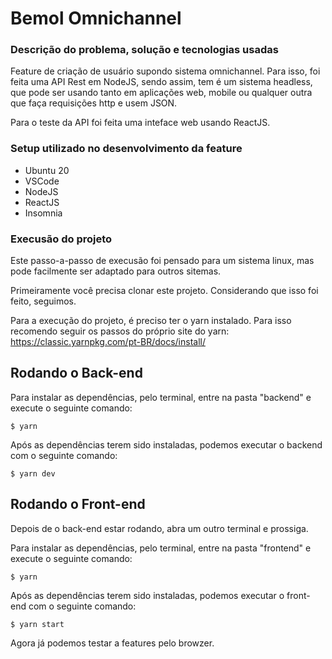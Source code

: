 # Bemol Omnichannel

### Descrição do problema, solução e tecnologias usadas
Feature de criação de usuário supondo sistema omnichannel. Para isso, foi feita uma API Rest em NodeJS, sendo assim, tem é um sistema headless, que pode ser usando tanto em aplicações web, mobile ou qualquer outra que faça requisições http e usem JSON. 

Para o teste da API foi feita uma inteface web usando ReactJS.

### Setup utilizado no desenvolvimento da feature
- Ubuntu 20
- VSCode
- NodeJS
- ReactJS
- Insomnia

### Execusão do projeto
Este passo-a-passo de execusão foi pensado para um sistema linux, mas pode facilmente ser adaptado para outros sitemas. 

Primeiramente você precisa clonar este projeto. Considerando que isso foi feito, seguimos.

Para a execução do projeto, é preciso ter o yarn instalado. Para isso recomendo seguir os passos do próprio site do yarn: https://classic.yarnpkg.com/pt-BR/docs/install/

## Rodando o Back-end

Para instalar as dependências, pelo terminal, entre na pasta "backend" e execute o seguinte comando:
```
$ yarn
```

Após as dependências terem sido instaladas, podemos executar o backend com o seguinte comando:
```
$ yarn dev
```

## Rodando o Front-end

Depois de o back-end estar rodando, abra um outro terminal e prossiga.

Para instalar as dependências, pelo terminal, entre na pasta "frontend" e execute o seguinte comando:
```
$ yarn
```

Após as dependências terem sido instaladas, podemos executar o front-end com o seguinte comando:
```
$ yarn start
```

Agora já podemos testar a features pelo browzer.
